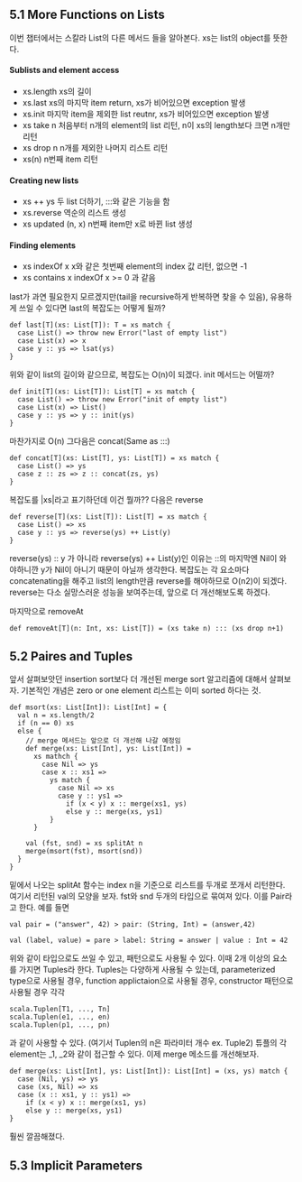## 5.1 More Functions on Lists

이번 챕터에서는 스칼라 List의 다른 메서드 들을 알아본다.
xs는 list의 object를 뜻한다.

#### Sublists and element access
* xs.length			xs의 길이
* xs.last 			xs의 마지막 item return, xs가 비어있으면 exception 발생
* xs.init 			마지막 item을 제외한 list reutnr, xs가 비어있으면 exception 발생
* xs take n 		처음부터 n개의 element의 list 리턴, n이 xs의 length보다 크면 n개만 리턴
* xs drop n 		n개를 제외한 나머지 리스트 리턴
* xs(n)				n번째 item 리턴

#### Creating new lists
* xs ++ ys 			두 list 더하기, :::와 같은 기능을 함
* xs.reverse 		역순의 리스트 생성
* xs updated (n, x) n번째 item만 x로 바뀐 list 생성

#### Finding elements
* xs indexOf x 		x와 같은 첫번째 element의 index 값 리턴, 없으면 -1
* xs contains x 	indexOf x >= 0 과 같음

last가 과연 필요한지 모르겠지만(tail을 recursive하게 반복하면 찾을 수 있음), 유용하게 쓰일 수 있다면 last의 복잡도는 어떻게 될까?
```
def last[T](xs: List[T]): T = xs match {
  case List() => throw new Error("last of empty list")
  case List(x) => x
  case y :: ys => lsat(ys) 	
}
```
위와 같이 list의 길이와 같으므로, 복잡도는 O(n)이 되겠다.
init 메서드는 어떨까?
```
def init[T](xs: List[T]): List[T] = xs match {
  case List() => throw new Error("init of empty list")
  case List(x) => List()
  case y :: ys => y :: init(ys) 	
}
```
마찬가지로 O(n)
그다음은 concat(Same as :::)
```
def concat[T](xs: List[T], ys: List[T]) = xs match {
  case List() => ys
  case z :: zs => z :: concat(zs, ys)	
}
```
복잡도를 |xs|라고 표기하던데 이건 뭘까??
다음은 reverse
```
def reverse[T](xs: List[T]): List[T] = xs match {
  case List() => xs
  case y :: ys => reverse(ys) ++ List(y)
}
```
reverse(ys) :: y 가 아니라 reverse(ys) ++ List(y)인 이유는 ::의 마지막엔 Nil이 와야하니깐 y가 Nil이 아니기 때문이 아닐까 생각한다.
복잡도는 각 요소마다 concatenating을 해주고 list의 length만큼 reverse를 해야하므로 O(n2)이 되겠다. reverse는 다소 실망스러운 성능을 보여주는데, 앞으로 더 개선해보도록 하겠다.

마지막으로 removeAt
```
def removeAt[T](n: Int, xs: List[T]) = (xs take n) ::: (xs drop n+1)
```

## 5.2 Paires and Tuples

앞서 살펴보앗던 insertion sort보다 더 개선된 merge sort 알고리즘에 대해서 살펴보자. 기본적인 개념은 zero or one element 리스트는 이미 sorted 하다는 것.

```
def msort(xs: List[Int]): List[Int] = {
  val n = xs.length/2
  if (n == 0) xs
  else {
    // merge 메서드는 앞으로 더 개선해 나갈 예정임
    def merge(xs: List[Int], ys: List[Int]) = 
      xs mathch {
        case Nil => ys
        case x :: xs1 =>
          ys match {
            case Nil => xs
            case y :: ys1 =>
              if (x < y) x :: merge(xs1, ys)
              else y :: merge(xs, ys1)
          }
      }

    val (fst, snd) = xs splitAt n
    merge(msort(fst), msort(snd))
  }
}
```
밑에서 나오는 splitAt 함수는 index n을 기준으로 리스트를 두개로 쪼개서 리턴한다. 여기서 리턴된 val의 모양을 보자. fst와 snd 두개의 타입으로 묶여져 있다. 이를 Pair라고 한다. 예를 들면
```
val pair = ("answer", 42) > pair: (String, Int) = (answer,42)  

val (label, value) = pare > label: String = answer | value : Int = 42
```
위와 같이 타입으로도 쓰일 수 있고, 패턴으로도 사용될 수 있다. 이때 2개 이상의 요소를 가지면 Tuples라 한다. Tuples는 다양하게 사용될 수 있는데, parameterized type으로 사용될 경우, function applictaion으로 사용될 경우, constructor 패턴으로 사용될 경우 각각 
```
scala.Tuplen[T1, ..., Tn]
scala.Tuplen(e1, ..., en)
scala.Tuplen(p1, ..., pn)
```
과 같이 사용할 수 있다. (여기서 Tuplen의 n은 파라미터 개수 ex. Tuple2)
튜플의 각 element는 _1, _2와 같이 접근할 수 있다.
이제 merge 메소드를 개선해보자.
```
def merge(xs: List[Int], ys: List[Int]): List[Int] = (xs, ys) match {
  case (Nil, ys) => ys
  case (xs, Nil) => xs
  case (x :: xs1, y :: ys1) => 
    if (x < y) x :: merge(xs1, ys)
    else y :: merge(xs, ys1)
}
```
훨씬 깔끔해졌다.


## 5.3 Implicit Parameters
 
